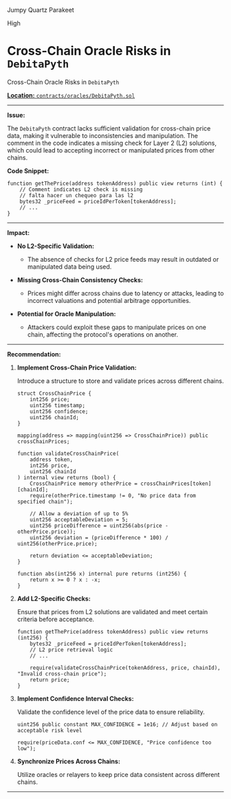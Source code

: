 Jumpy Quartz Parakeet

High

# Cross-Chain Oracle Risks in `DebitaPyth`

 Cross-Chain Oracle Risks in `DebitaPyth`

[**Location:** `contracts/oracles/DebitaPyth.sol`](https://github.com/sherlock-audit/2024-11-debita-finance-v3/blob/main/Debita-V3-Contracts/contracts/oracles/DebitaPyth.sol#L25-L41)

---

**Issue:**

The `DebitaPyth` contract lacks sufficient validation for cross-chain price data, making it vulnerable to inconsistencies and manipulation. The comment in the code indicates a missing check for Layer 2 (L2) solutions, which could lead to accepting incorrect or manipulated prices from other chains.

**Code Snippet:**

```solidity
function getThePrice(address tokenAddress) public view returns (int) {
    // Comment indicates L2 check is missing
    // falta hacer un chequeo para las l2
    bytes32 _priceFeed = priceIdPerToken[tokenAddress];
    // ...
}
```

---

**Impact:**

- **No L2-Specific Validation:**
  - The absence of checks for L2 price feeds may result in outdated or manipulated data being used.

- **Missing Cross-Chain Consistency Checks:**
  - Prices might differ across chains due to latency or attacks, leading to incorrect valuations and potential arbitrage opportunities.

- **Potential for Oracle Manipulation:**
  - Attackers could exploit these gaps to manipulate prices on one chain, affecting the protocol's operations on another.

---

**Recommendation:**

1. **Implement Cross-Chain Price Validation:**

   Introduce a structure to store and validate prices across different chains.

   ```solidity
   struct CrossChainPrice {
       int256 price;
       uint256 timestamp;
       uint256 confidence;
       uint256 chainId;
   }

   mapping(address => mapping(uint256 => CrossChainPrice)) public crossChainPrices;

   function validateCrossChainPrice(
       address token,
       int256 price,
       uint256 chainId
   ) internal view returns (bool) {
       CrossChainPrice memory otherPrice = crossChainPrices[token][chainId];
       require(otherPrice.timestamp != 0, "No price data from specified chain");

       // Allow a deviation of up to 5%
       uint256 acceptableDeviation = 5;
       uint256 priceDifference = uint256(abs(price - otherPrice.price));
       uint256 deviation = (priceDifference * 100) / uint256(otherPrice.price);

       return deviation <= acceptableDeviation;
   }

   function abs(int256 x) internal pure returns (int256) {
       return x >= 0 ? x : -x;
   }
   ```

2. **Add L2-Specific Checks:**

   Ensure that prices from L2 solutions are validated and meet certain criteria before acceptance.

   ```solidity
   function getThePrice(address tokenAddress) public view returns (int256) {
       bytes32 _priceFeed = priceIdPerToken[tokenAddress];
       // L2 price retrieval logic
       // ...

       require(validateCrossChainPrice(tokenAddress, price, chainId), "Invalid cross-chain price");
       return price;
   }
   ```

3. **Implement Confidence Interval Checks:**

   Validate the confidence level of the price data to ensure reliability.

   ```solidity
   uint256 public constant MAX_CONFIDENCE = 1e16; // Adjust based on acceptable risk level

   require(priceData.conf <= MAX_CONFIDENCE, "Price confidence too low");
   ```

4. **Synchronize Prices Across Chains:**

   Utilize oracles or relayers to keep price data consistent across different chains.

---

